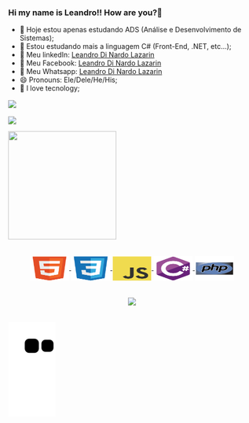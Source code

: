 ### Hi my name is Leandro!! How are you?👋

- 🔭 Hoje estou apenas estudando ADS (Análise e Desenvolvimento de Sistemas);
- 🌱 Estou estudando mais a linguagem C# (Front-End, .NET, etc...);
- 🔗 Meu linkedIn: [Leandro Di Nardo Lazarin](https://www.linkedin.com/in/leandro-di-nardo-lazarin-694a59236/)
- 🔗 Meu Facebook: [Leandro Di Nardo Lazarin](https://www.facebook.com/leandro.dinardolazarin/)
- 🔗 Meu Whatsapp: [Leandro Di Nardo Lazarin](https://api.whatsapp.com/send/?phone=5543999529636&text&app_absent=0)
- 😄 Pronouns: Ele/Dele/He/His;
- 💓 I love tecnology;

<div>
  
 <a href="https://github.com/Leandrodnl09">
    
  <img height="220em"   align="center" src="https://github-readme-stats.vercel.app/api?username=Leandrodnl09&show_icons=true&theme=react&include_all_commits=true&count_private=true"/><br>
    
  <img height="220em"  align="center" src="https://github-readme-stats.vercel.app/api/top-langs/?username=Leandrodnl09&layout=compact&langs_count=7&theme=react" /><br>
    
  <img align="center" width="220" height="220em" src="https://media1.tenor.com/images/68e8337fb4eb7e40645d832c64762a8b/tenor.gif?itemid=19443613">

</div>
<br>
  
<div  align="center">
  <div style="display: inline_block"><br>
    
  <img align="center" alt="HTML" height="50" width="80" src="https://raw.githubusercontent.com/devicons/devicon/master/icons/html5/html5-original.svg">
  <img align="center" alt="CSS" height="50" width="80" src="https://raw.githubusercontent.com/devicons/devicon/master/icons/css3/css3-original.svg">
  <img align="center" alt="JavaScript" height="50" width="80" src="https://raw.githubusercontent.com/devicons/devicon/master/icons/javascript/javascript-original.svg">
  <img align="center" alt="Csharp" height="50" width="80" src="https://raw.githubusercontent.com/devicons/devicon/master/icons/csharp/csharp-original.svg">
  <img align="center" alt="PHP" height="50" width="80" src="https://raw.githubusercontent.com/devicons/devicon/master/icons/php/php-original.svg">
    
  </div>
  <br>
  <br>
  <a href="https://www.linkedin.com/in/leandro-di-nardo-lazarin-694a59236//" target="_blank"><img src="https://img.shields.io/badge/-LinkedIn-%230077B5?style=for-the-badge&logo=linkedin&logoColor=white" target="_blank"></a>
<br><br>
</div>
  
  ![Snake animation](https://github.com/Leandrodnl09/Leandrodnl09/blob/output/github-contribution-grid-snake.svg)


